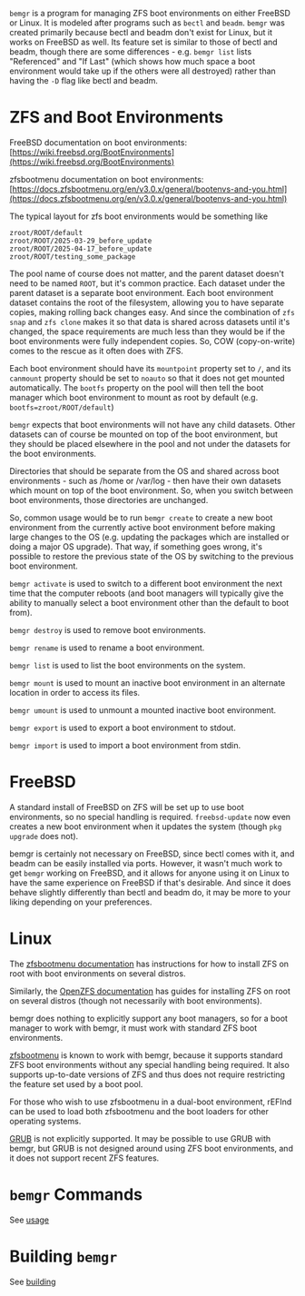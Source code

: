 `bemgr` is a program for managing ZFS boot environments on either FreeBSD or
Linux. It is modeled after programs such as `bectl` and `beadm`. `bemgr` was
created primarily because bectl and beadm don't exist for Linux, but it works
on FreeBSD as well. Its feature set is similar to those of bectl and beadm,
though there are some differences - e.g. `bemgr list` lists "Referenced" and
"If Last" (which shows how much space a boot environment would take up if the
others were all destroyed) rather than having the `-D` flag like bectl and
beadm.

# ZFS and Boot Environments

FreeBSD documentation on boot environments:
[https://wiki.freebsd.org/BootEnvironments](https://wiki.freebsd.org/BootEnvironments)

zfsbootmenu documentation on boot environments:
[https://docs.zfsbootmenu.org/en/v3.0.x/general/bootenvs-and-you.html](https://docs.zfsbootmenu.org/en/v3.0.x/general/bootenvs-and-you.html)

The typical layout for zfs boot environments would be something like
```
zroot/ROOT/default
zroot/ROOT/2025-03-29_before_update
zroot/ROOT/2025-04-17_before_update
zroot/ROOT/testing_some_package
```

The pool name of course does not matter, and the parent dataset doesn't need to
be named `ROOT`, but it's common practice. Each dataset under the parent
dataset is a separate boot environment. Each boot environment dataset contains
the root of the filesystem, allowing you to have separate copies, making
rolling back changes easy. And since the combination of `zfs snap` and
`zfs clone` makes it so that data is shared across datasets until it's changed,
the space requirements are much less than they would be if the boot
environments were fully independent copies. So, COW (copy-on-write) comes to
the rescue as it often does with ZFS.

Each boot environment should have its `mountpoint` property set to `/`, and its
`canmount` property should be set to `noauto` so that it does not get mounted
automatically. The `bootfs` property on the pool will then tell the boot
manager which boot environment to mount as root by default (e.g.
`bootfs=zroot/ROOT/default`)

`bemgr` expects that boot environments will not have any child datasets. Other
datasets can of course be mounted on top of the boot environment, but they
should be placed elsewhere in the pool and not under the datasets for the boot
environments.

Directories that should be separate from the OS and shared across boot
environments - such as /home or /var/log - then have their own datasets which
mount on top of the boot environment. So, when you switch between boot
environments, those directories are unchanged.

So, common usage would be to run `bemgr create` to create a new boot
environment from the currently active boot environment before making large
changes to the OS (e.g. updating the packages which are installed or doing a
major OS upgrade). That way, if something goes wrong, it's possible to restore
the previous state of the OS by switching to the previous boot environment.

`bemgr activate` is used to switch to a different boot environment the next
time that the computer reboots (and boot managers will typically give the
ability to manually select a boot environment other than the default to boot
from).

`bemgr destroy` is used to remove boot environments.

`bemgr rename` is used to rename a boot environment.

`bemgr list` is used to list the boot environments on the system.

`bemgr mount` is used to mount an inactive boot environment in an alternate
location in order to access its files.

`bemgr umount` is used to unmount a mounted inactive boot environment.

`bemgr export` is used to export a boot environment to stdout.

`bemgr import` is used to import a boot environment from stdin.

# FreeBSD

A standard install of FreeBSD on ZFS will be set up to use boot environments,
so no special handling is required. `freebsd-update` now even creates a new
boot environment when it updates the system (though `pkg upgrade` does not).

bemgr is certainly not necessary on FreeBSD, since bectl comes with it, and
beadm can be easily installed via ports. However, it wasn't much work to get
`bemgr` working on FreeBSD, and it allows for anyone using it on Linux to have
the same experience on FreeBSD if that's desirable. And since it does behave
slightly differently than bectl and beadm do, it may be more to your liking
depending on your preferences.

# Linux

The [zfsbootmenu documentation](https://docs.zfsbootmenu.org) has instructions
for how to install ZFS on root with boot environments on several distros.

Similarly, the
[OpenZFS documentation](https://openzfs.github.io/openzfs-docs/Getting%20Started/index.html)
has guides for installing ZFS on root on several distros (though not
necessarily with boot environments).

bemgr does nothing to explicitly support any boot managers, so for a boot manager
to work with bemgr, it must work with standard ZFS boot environments.

[zfsbootmenu](https://zfsbootmenu.org/) is known to work with bemgr, because it
supports standard ZFS boot environments without any special handling being
required. It also supports up-to-date versions of ZFS and thus does not require
restricting the feature set used by a boot pool.

For those who wish to use zfsbootmenu in a dual-boot environment, rEFInd can be
used to load both zfsbootmenu and the boot loaders for other operating systems.

[GRUB](https://www.gnu.org/software/grub/) is not explicitly supported. It may
be possible to use GRUB with bemgr, but GRUB is not designed around using ZFS
boot environments, and it does not support recent ZFS features.

# `bemgr` Commands

See [usage](usage.md)

# Building `bemgr`

See [building](building.md)

